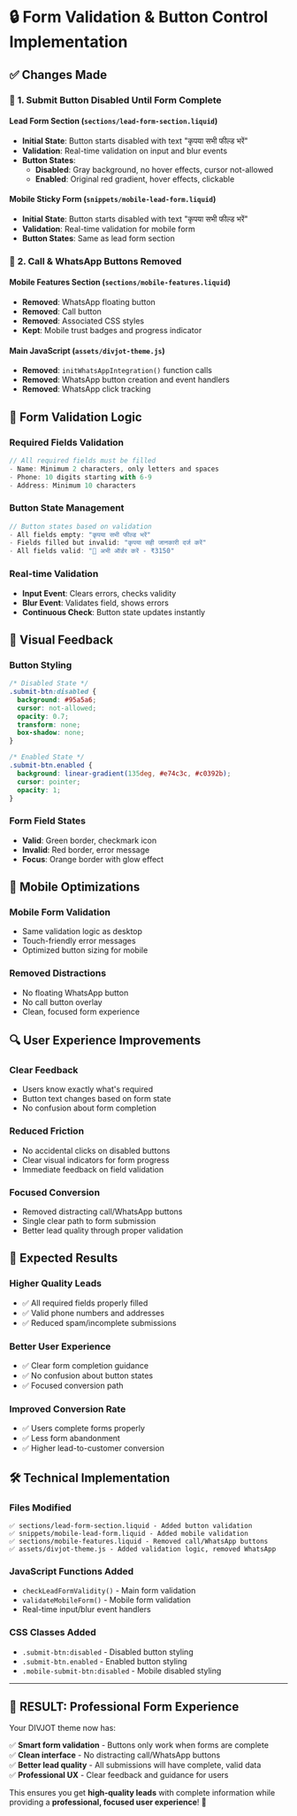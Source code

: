 # 🔒 Form Validation & Button Control Implementation

## ✅ **Changes Made**

### 🚫 **1. Submit Button Disabled Until Form Complete**

#### **Lead Form Section (`sections/lead-form-section.liquid`)**
- **Initial State**: Button starts disabled with text "कृपया सभी फील्ड भरें"
- **Validation**: Real-time validation on input and blur events
- **Button States**:
  - **Disabled**: Gray background, no hover effects, cursor not-allowed
  - **Enabled**: Original red gradient, hover effects, clickable

#### **Mobile Sticky Form (`snippets/mobile-lead-form.liquid`)**
- **Initial State**: Button starts disabled with text "कृपया सभी फील्ड भरें"
- **Validation**: Real-time validation for mobile form
- **Button States**: Same as lead form section

### 📱 **2. Call & WhatsApp Buttons Removed**

#### **Mobile Features Section (`sections/mobile-features.liquid`)**
- **Removed**: WhatsApp floating button
- **Removed**: Call button
- **Removed**: Associated CSS styles
- **Kept**: Mobile trust badges and progress indicator

#### **Main JavaScript (`assets/divjot-theme.js`)**
- **Removed**: `initWhatsAppIntegration()` function calls
- **Removed**: WhatsApp button creation and event handlers
- **Removed**: WhatsApp click tracking

## 🎯 **Form Validation Logic**

### **Required Fields Validation**
```javascript
// All required fields must be filled
- Name: Minimum 2 characters, only letters and spaces
- Phone: 10 digits starting with 6-9
- Address: Minimum 10 characters
```

### **Button State Management**
```javascript
// Button states based on validation
- All fields empty: "कृपया सभी फील्ड भरें"
- Fields filled but invalid: "कृपया सही जानकारी दर्ज करें"  
- All fields valid: "🛒 अभी ऑर्डर करें - ₹3150"
```

### **Real-time Validation**
- **Input Event**: Clears errors, checks validity
- **Blur Event**: Validates field, shows errors
- **Continuous Check**: Button state updates instantly

## 🎨 **Visual Feedback**

### **Button Styling**
```css
/* Disabled State */
.submit-btn:disabled {
  background: #95a5a6;
  cursor: not-allowed;
  opacity: 0.7;
  transform: none;
  box-shadow: none;
}

/* Enabled State */
.submit-btn.enabled {
  background: linear-gradient(135deg, #e74c3c, #c0392b);
  cursor: pointer;
  opacity: 1;
}
```

### **Form Field States**
- **Valid**: Green border, checkmark icon
- **Invalid**: Red border, error message
- **Focus**: Orange border with glow effect

## 📱 **Mobile Optimizations**

### **Mobile Form Validation**
- Same validation logic as desktop
- Touch-friendly error messages
- Optimized button sizing for mobile

### **Removed Distractions**
- No floating WhatsApp button
- No call button overlay
- Clean, focused form experience

## 🔍 **User Experience Improvements**

### **Clear Feedback**
- Users know exactly what's required
- Button text changes based on form state
- No confusion about form completion

### **Reduced Friction**
- No accidental clicks on disabled buttons
- Clear visual indicators for form progress
- Immediate feedback on field validation

### **Focused Conversion**
- Removed distracting call/WhatsApp buttons
- Single clear path to form submission
- Better lead quality through proper validation

## 🎯 **Expected Results**

### **Higher Quality Leads**
- ✅ All required fields properly filled
- ✅ Valid phone numbers and addresses
- ✅ Reduced spam/incomplete submissions

### **Better User Experience**
- ✅ Clear form completion guidance
- ✅ No confusion about button states
- ✅ Focused conversion path

### **Improved Conversion Rate**
- ✅ Users complete forms properly
- ✅ Less form abandonment
- ✅ Higher lead-to-customer conversion

## 🛠️ **Technical Implementation**

### **Files Modified**
```
✅ sections/lead-form-section.liquid - Added button validation
✅ snippets/mobile-lead-form.liquid - Added mobile validation  
✅ sections/mobile-features.liquid - Removed call/WhatsApp buttons
✅ assets/divjot-theme.js - Added validation logic, removed WhatsApp
```

### **JavaScript Functions Added**
- `checkLeadFormValidity()` - Main form validation
- `validateMobileForm()` - Mobile form validation
- Real-time input/blur event handlers

### **CSS Classes Added**
- `.submit-btn:disabled` - Disabled button styling
- `.submit-btn.enabled` - Enabled button styling
- `.mobile-submit-btn:disabled` - Mobile disabled styling

---

## 🎉 **RESULT: Professional Form Experience**

Your DIVJOT theme now has:

✅ **Smart form validation** - Buttons only work when forms are complete  
✅ **Clean interface** - No distracting call/WhatsApp buttons  
✅ **Better lead quality** - All submissions will have complete, valid data  
✅ **Professional UX** - Clear feedback and guidance for users  

This ensures you get **high-quality leads** with complete information while providing a **professional, focused user experience**! 🚀